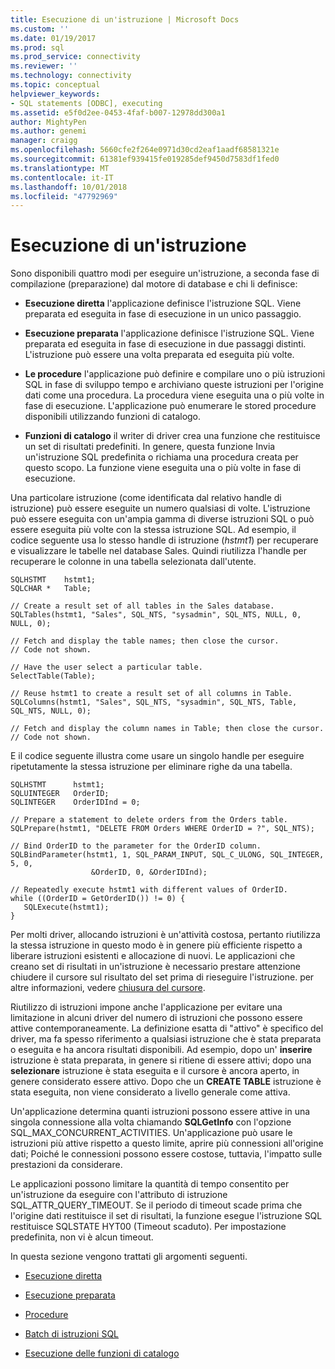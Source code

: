 ```yaml
---
title: Esecuzione di un'istruzione | Microsoft Docs
ms.custom: ''
ms.date: 01/19/2017
ms.prod: sql
ms.prod_service: connectivity
ms.reviewer: ''
ms.technology: connectivity
ms.topic: conceptual
helpviewer_keywords:
- SQL statements [ODBC], executing
ms.assetid: e5f0d2ee-0453-4faf-b007-12978dd300a1
author: MightyPen
ms.author: genemi
manager: craigg
ms.openlocfilehash: 5660cfe2f264e0971d30cd2eaf1aadf68581321e
ms.sourcegitcommit: 61381ef939415fe019285def9450d7583df1fed0
ms.translationtype: MT
ms.contentlocale: it-IT
ms.lasthandoff: 10/01/2018
ms.locfileid: "47792969"
---
```

# <a name="executing-a-statement"></a>Esecuzione di un'istruzione
Sono disponibili quattro modi per eseguire un'istruzione, a seconda fase di compilazione (preparazione) dal motore di database e chi li definisce:  
  
-   **Esecuzione diretta** l'applicazione definisce l'istruzione SQL. Viene preparata ed eseguita in fase di esecuzione in un unico passaggio.  
  
-   **Esecuzione preparata** l'applicazione definisce l'istruzione SQL. Viene preparata ed eseguita in fase di esecuzione in due passaggi distinti. L'istruzione può essere una volta preparata ed eseguita più volte.  
  
-   **Le procedure** l'applicazione può definire e compilare uno o più istruzioni SQL in fase di sviluppo tempo e archiviano queste istruzioni per l'origine dati come una procedura. La procedura viene eseguita una o più volte in fase di esecuzione. L'applicazione può enumerare le stored procedure disponibili utilizzando funzioni di catalogo.  
  
-   **Funzioni di catalogo** il writer di driver crea una funzione che restituisce un set di risultati predefiniti. In genere, questa funzione Invia un'istruzione SQL predefinita o richiama una procedura creata per questo scopo. La funzione viene eseguita una o più volte in fase di esecuzione.  
  
 Una particolare istruzione (come identificata dal relativo handle di istruzione) può essere eseguite un numero qualsiasi di volte. L'istruzione può essere eseguita con un'ampia gamma di diverse istruzioni SQL o può essere eseguita più volte con la stessa istruzione SQL. Ad esempio, il codice seguente usa lo stesso handle di istruzione (*hstmt1*) per recuperare e visualizzare le tabelle nel database Sales. Quindi riutilizza l'handle per recuperare le colonne in una tabella selezionata dall'utente.  
  
```  
SQLHSTMT    hstmt1;  
SQLCHAR *   Table;  
  
// Create a result set of all tables in the Sales database.  
SQLTables(hstmt1, "Sales", SQL_NTS, "sysadmin", SQL_NTS, NULL, 0, NULL, 0);  
  
// Fetch and display the table names; then close the cursor.  
// Code not shown.  
  
// Have the user select a particular table.  
SelectTable(Table);  
  
// Reuse hstmt1 to create a result set of all columns in Table.  
SQLColumns(hstmt1, "Sales", SQL_NTS, "sysadmin", SQL_NTS, Table, SQL_NTS, NULL, 0);  
  
// Fetch and display the column names in Table; then close the cursor.  
// Code not shown.  
```  
  
 E il codice seguente illustra come usare un singolo handle per eseguire ripetutamente la stessa istruzione per eliminare righe da una tabella.  
  
```  
SQLHSTMT      hstmt1;  
SQLUINTEGER   OrderID;  
SQLINTEGER    OrderIDInd = 0;  
  
// Prepare a statement to delete orders from the Orders table.  
SQLPrepare(hstmt1, "DELETE FROM Orders WHERE OrderID = ?", SQL_NTS);  
  
// Bind OrderID to the parameter for the OrderID column.  
SQLBindParameter(hstmt1, 1, SQL_PARAM_INPUT, SQL_C_ULONG, SQL_INTEGER, 5, 0,  
                  &OrderID, 0, &OrderIDInd);  
  
// Repeatedly execute hstmt1 with different values of OrderID.  
while ((OrderID = GetOrderID()) != 0) {  
   SQLExecute(hstmt1);  
}  
```  
  
 Per molti driver, allocando istruzioni è un'attività costosa, pertanto riutilizza la stessa istruzione in questo modo è in genere più efficiente rispetto a liberare istruzioni esistenti e allocazione di nuovi. Le applicazioni che creano set di risultati in un'istruzione è necessario prestare attenzione chiudere il cursore sul risultato del set prima di rieseguire l'istruzione. per altre informazioni, vedere [chiusura del cursore](../../../odbc/reference/develop-app/closing-the-cursor.md).  
  
 Riutilizzo di istruzioni impone anche l'applicazione per evitare una limitazione in alcuni driver del numero di istruzioni che possono essere attive contemporaneamente. La definizione esatta di "attivo" è specifico del driver, ma fa spesso riferimento a qualsiasi istruzione che è stata preparata o eseguita e ha ancora risultati disponibili. Ad esempio, dopo un' **inserire** istruzione è stata preparata, in genere si ritiene di essere attivi; dopo una **selezionare** istruzione è stata eseguita e il cursore è ancora aperto, in genere considerato essere attivo. Dopo che un **CREATE TABLE** istruzione è stata eseguita, non viene considerato a livello generale come attiva.  
  
 Un'applicazione determina quanti istruzioni possono essere attive in una singola connessione alla volta chiamando **SQLGetInfo** con l'opzione SQL_MAX_CONCURRENT_ACTIVITIES. Un'applicazione può usare le istruzioni più attive rispetto a questo limite, aprire più connessioni all'origine dati; Poiché le connessioni possono essere costose, tuttavia, l'impatto sulle prestazioni da considerare.  
  
 Le applicazioni possono limitare la quantità di tempo consentito per un'istruzione da eseguire con l'attributo di istruzione SQL_ATTR_QUERY_TIMEOUT. Se il periodo di timeout scade prima che l'origine dati restituisce il set di risultati, la funzione esegue l'istruzione SQL restituisce SQLSTATE HYT00 (Timeout scaduto). Per impostazione predefinita, non vi è alcun timeout.  
  
 In questa sezione vengono trattati gli argomenti seguenti.  
  
-   [Esecuzione diretta](../../../odbc/reference/develop-app/direct-execution-odbc.md)  
  
-   [Esecuzione preparata](../../../odbc/reference/develop-app/prepared-execution-odbc.md)  
  
-   [Procedure](../../../odbc/reference/develop-app/procedures-odbc.md)  
  
-   [Batch di istruzioni SQL](../../../odbc/reference/develop-app/batches-of-sql-statements.md)  
  
-   [Esecuzione delle funzioni di catalogo](../../../odbc/reference/develop-app/executing-catalog-functions.md)

